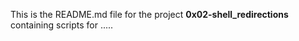 This is the README.md file for the project **0x02-shell_redirections** containing scripts for .....
